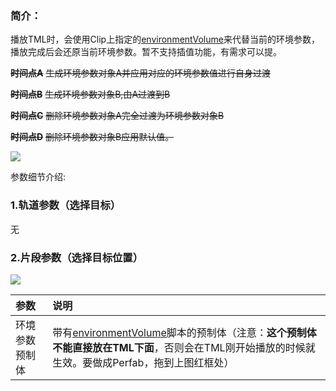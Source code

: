 ### 简介：
播放TML时，会使用Clip上指定的[<u>environmentVolume</u>](https://thoughts.teambition.com/workspaces/5df8bf6497d77a00134e3c27/docs/60e6e23541cef6000174099d)来代替当前的环境参数，播放完成后会还原当前环境参数。暂不支持插值功能，有需求可以提。

~~**时间点A**~~ ~~生成环境参数对象A并应用对应的环境参数值进行自身过渡~~

~~**时间点B**~~ ~~生成环境参数对象B,由A过渡到B~~

~~**时间点C**~~ ~~删除环境参数对象A完全过渡为环境参数对象B~~

~~**时间点D**~~ ~~删除环境参数对象B应用默认值。~~

![](https://cdn.nlark.com/yuque/0/2024/png/22817384/1713943218027-954a37f2-fe43-4220-aea4-e31a400c3767.png)

参数细节介绍:

### 1.轨道参数（选择目标）
无

### 2.片段参数（选择目标位置）
![](https://cdn.nlark.com/yuque/0/2024/png/22817384/1713943218255-109c86ed-87f9-4b87-aa26-5ba5d9431594.png)

| 参数 | 说明 |
| :--- | :--- |
| 环境参数预制体 | 带有[<u>environmentVolume</u>](https://thoughts.teambition.com/workspaces/5df8bf6497d77a00134e3c27/docs/60e6e23541cef6000174099d)脚本的预制体（注意：**这个预制体不能直接放在TML下面**，否则会在TML刚开始播放的时候就生效。要做成Perfab，拖到上图红框处） |



